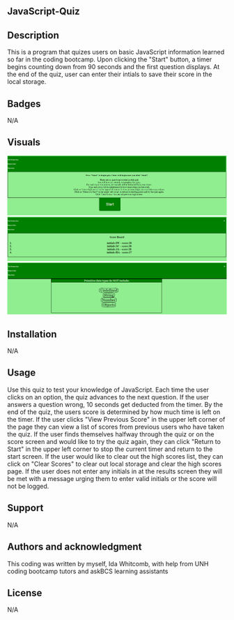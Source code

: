 ## JavaScript-Quiz

## Description
This is a program that quizes users on basic JavaScript information learned so far in the coding bootcamp. Upon clicking the "Start" button, a timer begins counting down from 90 seconds and the first question displays. At the end of the quiz, user can enter their intials to save their score in the local storage.

## Badges
N/A

## Visuals
<img src="assets/Homepage.png">
<img src="assets/High Scores.png">
<img src="assets/Question Page.png">

## Installation
N/A

## Usage
Use this quiz to test your knowledge of JavaScript. Each time the user clicks on an option, the quiz advances to the next question. If the user answers a question wrong, 10 seconds get deducted from the timer. By the end of the quiz, the users score is determined by how much time is left on the timer. If the user clicks "View Previous Score" in the upper left corner of the page they can view a list of scores from previous users who have taken the quiz. If the user finds themselves halfway through the quiz or on the score screen and would like to try the quiz again, they can click "Return to Start" in the upper left corner to stop the current timer and return to the start screen. If the user would like to clear out the high scores list, they can click on "Clear Scores" to clear out local storage and clear the high scores page. If the user does not enter any initials in at the results screen they will be met with a message urging them to enter valid initials or the score will not be logged.

## Support
N/A

## Authors and acknowledgment
This coding was written by myself, Ida Whitcomb, with help from UNH coding bootcamp tutors and askBCS learning assistants

## License
N/A
